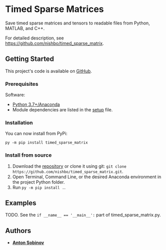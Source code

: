 # Timed Sparse Matrices

Save timed sparse matrices and tensors to readable files from Python, MATLAB, and C++.

For detailed description, see https://github.com/nishbo/timed_sparse_matrix.


## Getting Started

This project's code is available on [GitHub](https://github.com/nishbo/timed_sparse_matrix).


### Prerequisites

Software:
- [Python 3.7+/Anaconda](https://www.anaconda.com/products/individual)
- Module dependencies are listed in the [setup](setup.py) file.


### Installation

You can now install from PyPi:

```
py -m pip install timed_sparse_matrix
```

### Install from source

1. Download the [repository](https://github.com/nishbo/timed_sparse_matrix) or clone it using git: `git clone https://github.com/nishbo/timed_sparse_matrix.git`.
2. Open Terminal, Command Line, or the desired Anaconda environment in the project Python folder.
3. Run `py -m pip install .`.

## Examples

TODO. See the `if __name__ == '__main__':` part of timed_sparse_matrix.py.


## Authors

- [**Anton Sobinov**](https://github.com/nishbo)
